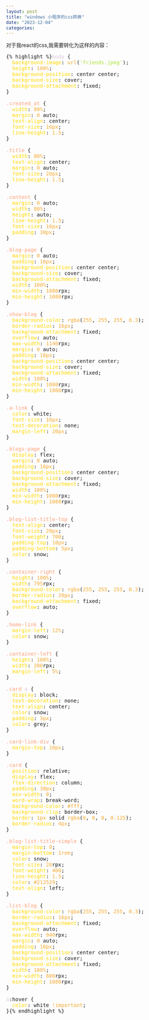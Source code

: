 ```yaml
---
layout: post
title: "windows 小程序的css转换"
date: "2023-12-04"
categories: 
---
```

<p>对于我react的css,我需要转化为这样的内容：</p>

<pre style="margin-left:0px; margin-right:0px; text-align:start">
{% highlight %}<span style="color:#dcc6e0">body</span> {
  <span style="color:#ffd700">background-image</span>: <span style="color:#f5ab35">url</span>(<span style="color:#abe338">&#39;friends.jpeg&#39;</span>);
  <span style="color:#ffd700">height</span>: <span style="color:#f5ab35">100%</span>;
  <span style="color:#ffd700">background-position</span>: center center;
  <span style="color:#ffd700">background-size</span>: cover;
  <span style="color:#ffd700">background-attachment</span>: fixed;
}

<span style="color:#ffa07a">.created_at</span> {
  <span style="color:#ffd700">width</span>: <span style="color:#f5ab35">80%</span>;
  <span style="color:#ffd700">margin</span>: <span style="color:#f5ab35">0</span> auto;
  <span style="color:#ffd700">text-align</span>: center;
  <span style="color:#ffd700">font-size</span>: <span style="color:#f5ab35">16px</span>;
  <span style="color:#ffd700">line-height</span>: <span style="color:#f5ab35">1.5</span>;
}

<span style="color:#ffa07a">.title</span> {
  <span style="color:#ffd700">width</span>: <span style="color:#f5ab35">80%</span>;
  <span style="color:#ffd700">text-align</span>: center;
  <span style="color:#ffd700">margin</span>: <span style="color:#f5ab35">0</span> auto;
  <span style="color:#ffd700">font-size</span>: <span style="color:#f5ab35">20px</span>;
  <span style="color:#ffd700">line-height</span>: <span style="color:#f5ab35">1.5</span>;
}

<span style="color:#ffa07a">.content</span> {
  <span style="color:#ffd700">margin</span>: <span style="color:#f5ab35">0</span> auto;
  <span style="color:#ffd700">width</span>: <span style="color:#f5ab35">80%</span>;
  <span style="color:#ffd700">height</span>: auto;
  <span style="color:#ffd700">line-height</span>: <span style="color:#f5ab35">1.5</span>;
  <span style="color:#ffd700">font-size</span>: <span style="color:#f5ab35">16px</span>;
  <span style="color:#ffd700">padding</span>: <span style="color:#f5ab35">30px</span>;
}

<span style="color:#ffa07a">.blog-page</span> {
  <span style="color:#ffd700">margin</span>: <span style="color:#f5ab35">0</span> auto;
  <span style="color:#ffd700">padding</span>: <span style="color:#f5ab35">16px</span>;
  <span style="color:#ffd700">background-position</span>: center center;
  <span style="color:#ffd700">background-size</span>: cover;
  <span style="color:#ffd700">background-attachment</span>: fixed;
  <span style="color:#ffd700">width</span>: <span style="color:#f5ab35">100%</span>;
  <span style="color:#ffd700">min-width</span>: <span style="color:#f5ab35">1080</span>rpx;
  <span style="color:#ffd700">min-height</span>: <span style="color:#f5ab35">1080</span>rpx;
}

<span style="color:#ffa07a">.show-blog</span> {
  <span style="color:#ffd700">background-color</span>: <span style="color:#f5ab35">rgba</span>(<span style="color:#f5ab35">255</span>, <span style="color:#f5ab35">255</span>, <span style="color:#f5ab35">255</span>, <span style="color:#f5ab35">0.3</span>);
  <span style="color:#ffd700">border-radius</span>: <span style="color:#f5ab35">16px</span>;
  <span style="color:#ffd700">background-attachment</span>: fixed;
  <span style="color:#ffd700">overflow</span>: auto;
  <span style="color:#ffd700">max-width</span>: <span style="color:#f5ab35">1140</span>rpx;
  <span style="color:#ffd700">margin</span>: <span style="color:#f5ab35">0</span> auto;
  <span style="color:#ffd700">padding</span>: <span style="color:#f5ab35">16px</span>;
  <span style="color:#ffd700">background-position</span>: center center;
  <span style="color:#ffd700">background-size</span>: cover;
  <span style="color:#ffd700">background-attachment</span>: fixed;
  <span style="color:#ffd700">width</span>: <span style="color:#f5ab35">100%</span>;
  <span style="color:#ffd700">min-width</span>: <span style="color:#f5ab35">1080</span>rpx;
  <span style="color:#ffd700">min-height</span>: <span style="color:#f5ab35">1080</span>rpx;
}

<span style="color:#ffa07a">.a-link</span> {
  <span style="color:#ffd700">color</span>: white;
  <span style="color:#ffd700">font-size</span>: <span style="color:#f5ab35">16px</span>;
  <span style="color:#ffd700">text-decoration</span>: none;
  <span style="color:#ffd700">margin-left</span>: <span style="color:#f5ab35">20px</span>;
}

<span style="color:#ffa07a">.blogs-page</span> {
  <span style="color:#ffd700">display</span>: flex;
  <span style="color:#ffd700">margin</span>: <span style="color:#f5ab35">0</span> auto;
  <span style="color:#ffd700">padding</span>: <span style="color:#f5ab35">16px</span>;
  <span style="color:#ffd700">background-position</span>: center center;
  <span style="color:#ffd700">background-size</span>: cover;
  <span style="color:#ffd700">background-attachment</span>: fixed;
  <span style="color:#ffd700">width</span>: <span style="color:#f5ab35">100%</span>;
  <span style="color:#ffd700">min-width</span>: <span style="color:#f5ab35">1080</span>rpx;
  <span style="color:#ffd700">min-height</span>: <span style="color:#f5ab35">1080</span>rpx;
}

<span style="color:#ffa07a">.blog-list-title-top</span> {
  <span style="color:#ffd700">text-align</span>: center;
  <span style="color:#ffd700">font-size</span>: <span style="color:#f5ab35">20px</span>;
  <span style="color:#ffd700">font-weight</span>: <span style="color:#f5ab35">700</span>;
  <span style="color:#ffd700">padding-top</span>: <span style="color:#f5ab35">10px</span>;
  <span style="color:#ffd700">padding-bottom</span>: <span style="color:#f5ab35">5px</span>;
  <span style="color:#ffd700">color</span>: snow;
}

<span style="color:#ffa07a">.container-right</span> {
  <span style="color:#ffd700">height</span>: <span style="color:#f5ab35">100%</span>;
  <span style="color:#ffd700">width</span>: <span style="color:#f5ab35">795</span>rpx;
  <span style="color:#ffd700">background-color</span>: <span style="color:#f5ab35">rgba</span>(<span style="color:#f5ab35">255</span>, <span style="color:#f5ab35">255</span>, <span style="color:#f5ab35">255</span>, <span style="color:#f5ab35">0.3</span>);
  <span style="color:#ffd700">border-radius</span>: <span style="color:#f5ab35">20px</span>;
  <span style="color:#ffd700">background-attachment</span>: fixed;
  <span style="color:#ffd700">overflow</span>: auto;
}

<span style="color:#ffa07a">.home-link</span> {
  <span style="color:#ffd700">margin-left</span>: <span style="color:#f5ab35">12%</span>;
  <span style="color:#ffd700">color</span>: snow;
}

<span style="color:#ffa07a">.container-left</span> {
  <span style="color:#ffd700">height</span>: <span style="color:#f5ab35">100%</span>;
  <span style="color:#ffd700">width</span>: <span style="color:#f5ab35">200</span>rpx;
  <span style="color:#ffd700">margin-left</span>: <span style="color:#f5ab35">5%</span>;
}

<span style="color:#ffa07a">.card</span> <span style="color:#dcc6e0">a</span> {
  <span style="color:#ffd700">display</span>: block;
  <span style="color:#ffd700">text-decoration</span>: none;
  <span style="color:#ffd700">text-align</span>: center;
  <span style="color:#ffd700">color</span>: snow;
  <span style="color:#ffd700">padding</span>: <span style="color:#f5ab35">3px</span>;
  <span style="color:#ffd700">color</span>: grey;
}

<span style="color:#ffa07a">.card-link-div</span> {
  <span style="color:#ffd700">margin-top</span>: <span style="color:#f5ab35">10px</span>;
}

<span style="color:#ffa07a">.card</span> {
  <span style="color:#ffd700">position</span>: relative;
  <span style="color:#ffd700">display</span>: flex;
  <span style="color:#ffd700">flex-direction</span>: column;
  <span style="color:#ffd700">padding</span>: <span style="color:#f5ab35">30px</span>;
  <span style="color:#ffd700">min-width</span>: <span style="color:#f5ab35">0</span>;
  <span style="color:#ffd700">word-wrap</span>: break-word;
  <span style="color:#ffd700">background-color</span>: <span style="color:#f5ab35">#fff</span>;
  <span style="color:#ffd700">background-clip</span>: border-box;
  <span style="color:#ffd700">border</span>: <span style="color:#f5ab35">1px</span> solid <span style="color:#f5ab35">rgba</span>(<span style="color:#f5ab35">0</span>, <span style="color:#f5ab35">0</span>, <span style="color:#f5ab35">0</span>, <span style="color:#f5ab35">0.125</span>);
  <span style="color:#ffd700">border-radius</span>: <span style="color:#f5ab35">4px</span>;
}

<span style="color:#ffa07a">.blog-list-title-simple</span> {
  <span style="color:#ffd700">margin-top</span>: <span style="color:#f5ab35">0</span>;
  <span style="color:#ffd700">margin-bottom</span>: <span style="color:#f5ab35">1rem</span>;
  <span style="color:#ffd700">color</span>: snow;
  <span style="color:#ffd700">font-size</span>: <span style="color:#f5ab35">28</span>rpx;
  <span style="color:#ffd700">font-weight</span>: <span style="color:#f5ab35">400</span>;
  <span style="color:#ffd700">line-height</span>: <span style="color:#f5ab35">1.5</span>;
  <span style="color:#ffd700">color</span>: <span style="color:#f5ab35">#212529</span>;
  <span style="color:#ffd700">text-align</span>: left;
}

<span style="color:#ffa07a">.list-blog</span> {
  <span style="color:#ffd700">background-color</span>: <span style="color:#f5ab35">rgba</span>(<span style="color:#f5ab35">255</span>, <span style="color:#f5ab35">255</span>, <span style="color:#f5ab35">255</span>, <span style="color:#f5ab35">0.3</span>);
  <span style="color:#ffd700">border-radius</span>: <span style="color:#f5ab35">16px</span>;
  <span style="color:#ffd700">background-attachment</span>: fixed;
  <span style="color:#ffd700">overflow</span>: auto;
  <span style="color:#ffd700">max-width</span>: <span style="color:#f5ab35">940</span>rpx;
  <span style="color:#ffd700">margin</span>: <span style="color:#f5ab35">0</span> auto;
  <span style="color:#ffd700">padding</span>: <span style="color:#f5ab35">16px</span>;
  <span style="color:#ffd700">background-position</span>: center center;
  <span style="color:#ffd700">background-size</span>: cover;
  <span style="color:#ffd700">background-attachment</span>: fixed;
  <span style="color:#ffd700">width</span>: <span style="color:#f5ab35">100%</span>;
  <span style="color:#ffd700">min-width</span>: <span style="color:#f5ab35">800</span>rpx;
  <span style="color:#ffd700">min-height</span>: <span style="color:#f5ab35">1080</span>rpx;
}

<span style="color:#dcc6e0">a</span>:hover {
  <span style="color:#ffd700">color</span>: white <span style="color:#f5ab35">!important</span>;
}{% endhighlight %}

